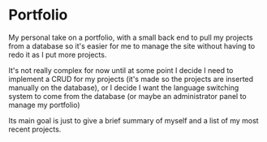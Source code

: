 # Portfolio

My personal take on a portfolio, with a small back end to pull my projects from a database so it's easier for me to manage the site without having to redo it as I put more projects.

It's not really complex for now until at some point I decide I need to implement a CRUD for my projects (it's made so the projects are inserted manually on the database), or I decide I want the language switching system to come from the database (or maybe an administrator panel to manage my portfolio)

Its main goal is just to give a brief summary of myself and a list of my most recent projects.